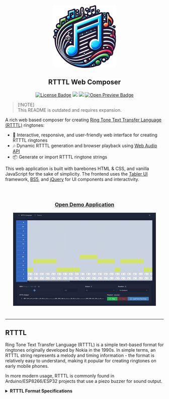 <div align="center">
	<img width="200" height="200" src="./static/images/logos/logo_400px.png" alt="RTTTL Composer Logo">
	<h2>RTTTL Web Composer</h2>
</div>

<p align="center">
	<a href="./LICENSE" alt="Project License"><img src="https://img.shields.io/github/license/ImSkully/rtttl-web-composer" alt="License Badge" /></a>
	<a href="./package-lock.json" alt="package-lock"><img src="https://img.shields.io/badge/package--lock-committed-brightgreen" /></a>
	<a href="https://skully.tech/discord" target="_blank" alt="Join Discord"><img src="https://img.shields.io/discord/820142202666876938.svg" /></a>
	<a href="https://imskully.github.io/rtttl-web-composer" target="_blank"><img src="https://img.shields.io/static/v1?label=Demo&message=Preview&color=228be6" alt="Open Preview Badge" /></a>
</p>

> [!NOTE]\
> This README is outdated and requires expansion.

A rich web based composer for creating [Ring Tone Text Transfer Language (RTTTL)](https://en.wikipedia.org/wiki/Ring_Tone_Text_Transfer_Language) ringtones:

- 📝 Interactive, responsive, and user-friendly web interface for creating RTTTL ringtones
- 🎶 Dynamic RTTTL generation and browser playback using [Web Audio API](https://developer.mozilla.org/en-US/docs/Web/API/Web_Audio_API)
- 📦 Generate or import RTTTL ringtone strings

This web application is built with barebones HTML & CSS, and vanilla JavaScript for the sake of simplicity. The frontend uses the [Tabler UI](https://github.com/tabler/tabler) framework, [BS5](https://github.com/twbs/bootstrap), and [jQuery](https://jquery.com) for UI components and interactivity.

<div align="center" style="padding: 25px;">
	<h3><a href="https://imskully.github.io/rtttl-web-composer" target="_blank" title="Open RTTTL Web Composer">Open Demo Application</a></h3>
	<img width="800" src=".github/readme_preview.png" alt="RTTTL Web Composer Logo" />
</div>

---

## RTTTL

Ring Tone Text Transfer Language (RTTTL) is a simple text-based format for ringtones originally developed by Nokia in the 1990s. In simple terms, an RTTTL string represents a melody and timing information - the format is relatively easy to understand, making it popular for creating ringtones on early mobile phones.

In more modern usage, RTTTL is commonly found in Arduino/ESP8266/ESP32 projects that use a piezo buzzer for sound output.

<details>
	<summary><strong>RTTTL Format Specifications</strong></summary>

    RTTTL (RingTone Text Transfer Language) is the primary format used to distribute 
    ringtones for Nokia phones. An RTTTL file is a text file, containing the 
    ringtone name, a control section and a section containing a comma separated 
    sequence of ring tone commands. White space must be ignored by any reader 
    application. 

    Example: 
    Simpsons:d=4,o=5,b=160:32p,c.6,e6,f#6,8a6,g.6,e6,c6,8a,8f#,8f#,8f#,2g

    This file describes a ringtone whose name is 'Simpsons'. The control section 
    sets the beats per minute at 160, the default note length as 4, and the default 
    scale as Octave 5. 
    <RTX file> := <name> ":" [<control section>] ":" <tone-commands>

    	<name> := <char> ; maximum name length 10 characters

    	<control-section> := <control-pair> ["," <control-section>]

    		<control-pair> := <control-name> ["="] <control-value>

    		<control-name> := "o" | "d" | "b"
    		; Valid in control section: o=default scale, d=default duration, b=default beats per minute. 
    		; if not specified, defaults are 4=duration, 6=scale, 63=beats-per-minute
    		; any unknown control-names must be ignored

    		<tone-commands> := <tone-command> ["," <tone-commands>]

    		<tone-command> :=<note> | <control-pair>

    		<note> := [<duration>] <note> [<scale>] [<special-duration>] <delimiter>

    			<duration> := "1" | "2" | "4" | "8" | "16" | "32" 
    			; duration is divider of full note duration, eg. 4 represents a quarter note

    			<note> := "P" | "C" | "C#" | "D" | "D#" | "E" | "F" | "F#" | "G" | "G#" | "A" | "A#" | "B" 

    			<scale> :="4" | "5" | "6" | "7"
    			; Note that octave 4: A=440Hz, 5: A=880Hz, 6: A=1.76 kHz, 7: A=3.52 kHz
    			; The lowest note on the Nokia 61xx is A4, the highest is B7

    			<special-duration> := "." ; Dotted note

    ; End of specification

</details>
